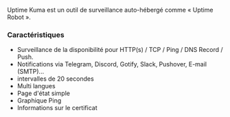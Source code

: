 Uptime Kuma est un outil de surveillance auto-hébergé comme « Uptime Robot ».

### Caractéristiques

- Surveillance de la disponibilité pour HTTP(s) / TCP / Ping / DNS Record / Push.
- Notifications via Telegram, Discord, Gotify, Slack, Pushover, E-mail (SMTP)...
- intervalles de 20 secondes
- Multi langues
- Page d'état simple
- Graphique Ping
- Informations sur le certificat